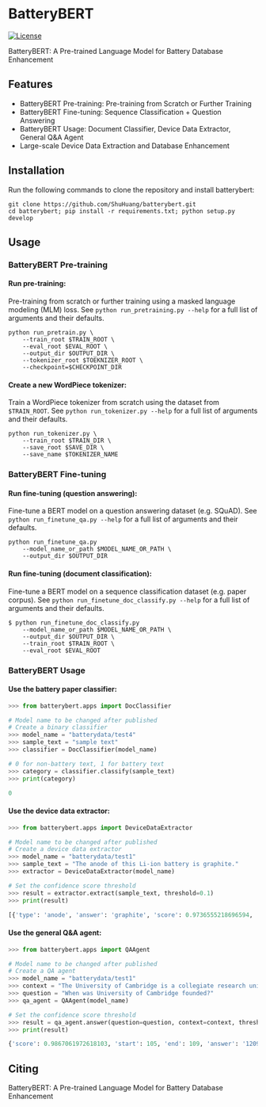 # BatteryBERT

[![License](http://img.shields.io/:license-mit-blue.svg?style=flat-square)](https://github.com/shuhuang/batterybert/blob/master/LICENSE)

BatteryBERT: A Pre-trained Language Model for Battery Database Enhancement

## Features

- BatteryBERT Pre-training: Pre-training from Scratch or Further Training
- BatteryBERT Fine-tuning: Sequence Classification + Question Answering
- BatteryBERT Usage: Document Classifier, Device Data Extractor, General Q&A Agent
- Large-scale Device Data Extraction and Database Enhancement

## Installation
Run the following commands to clone the repository and install batterybert:
```shell
git clone https://github.com/ShuHuang/batterybert.git
cd batterybert; pip install -r requirements.txt; python setup.py develop
```

## Usage
### BatteryBERT Pre-training
#### Run pre-training:

Pre-training from scratch or further training using a masked language modeling (MLM) loss.  See `python run_pretraining.py --help` for a full list of arguments and their defaults.
```shell
python run_pretrain.py \
    --train_root $TRAIN_ROOT \
    --eval_root $EVAL_ROOT \
    --output_dir $OUTPUT_DIR \
    --tokenizer_root $TOEKNIZER_ROOT \
    --checkpoint=$CHECKPOINT_DIR 
```
#### Create a new WordPiece tokenizer:

Train a WordPiece tokenizer from scratch using the dataset from `$TRAIN_ROOT`. See `python run_tokenizer.py --help` for a full list of arguments and their defaults.
```shell
python run_tokenizer.py \
    --train_root $TRAIN_DIR \
    --save_root $SAVE_DIR \
    --save_name $TOKENIZER_NAME
```
### BatteryBERT Fine-tuning
#### Run fine-tuning (question answering):

Fine-tune a BERT model on a question answering dataset (e.g. SQuAD). See `python run_finetune_qa.py --help` for a full list of arguments and their defaults.
```shell
python run_finetune_qa.py 
    --model_name_or_path $MODEL_NAME_OR_PATH \
    --output_dir $OUTPUT_DIR 
```

#### Run fine-tuning (document classification):

Fine-tune a BERT model on a sequence classification dataset (e.g. paper corpus). See `python run_finetune_doc_classify.py --help` for a full list of arguments and their defaults.
```shell
$ python run_finetune_doc_classify.py 
    --model_name_or_path $MODEL_NAME_OR_PATH \
    --output_dir $OUTPUT_DIR \
    --train_root $TRAIN_ROOT \
    --eval_root $EVAL_ROOT
```

### BatteryBERT Usage
#### Use the battery paper classifier:
```python
>>> from batterybert.apps import DocClassifier

# Model name to be changed after published
# Create a binary classifier
>>> model_name = "batterydata/test4"
>>> sample_text = "sample text"
>>> classifier = DocClassifier(model_name)

# 0 for non-battery text, 1 for battery text
>>> category = classifier.classify(sample_text)
>>> print(category)

0
```

#### Use the device data extractor:
```python
>>> from batterybert.apps import DeviceDataExtractor

# Model name to be changed after published
# Create a device data extractor
>>> model_name = "batterydata/test1"
>>> sample_text = "The anode of this Li-ion battery is graphite."
>>> extractor = DeviceDataExtractor(model_name)

# Set the confidence score threshold
>>> result = extractor.extract(sample_text, threshold=0.1)
>>> print(result)

[{'type': 'anode', 'answer': 'graphite', 'score': 0.9736555218696594, 'context': 'The anode of this battery is graphite.'}]
```

#### Use the general Q&A agent:
```python
>>> from batterybert.apps import QAAgent

# Model name to be changed after published
# Create a QA agent
>>> model_name = "batterydata/test1"
>>> context = "The University of Cambridge is a collegiate research university in Cambridge, United Kingdom. Founded in 1209 and granted a royal charter by Henry III in 1231, Cambridge is the second-oldest university in the English-speaking world and the world's fourth-oldest surviving university."
>>> question = "When was University of Cambridge founded?"
>>> qa_agent = QAAgent(model_name)

# Set the confidence score threshold
>>> result = qa_agent.answer(question=question, context=context, threshold=0.1)
>>> print(result)

{'score': 0.9867061972618103, 'start': 105, 'end': 109, 'answer': '1209'}
```

## Citing
BatteryBERT: A Pre-trained Language Model for Battery Database Enhancement